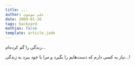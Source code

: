 ```yaml
---
title: ...
author: علی موسوی
date: 2009-01-26
tags: backyard
mathjax: false
template: article.jade
---
```


زندگی را گم کرده‌ام...

نیاز به کسی دارم که دست‌هایم را بگیرد و مرا با خود ببرد به زندگی...!
